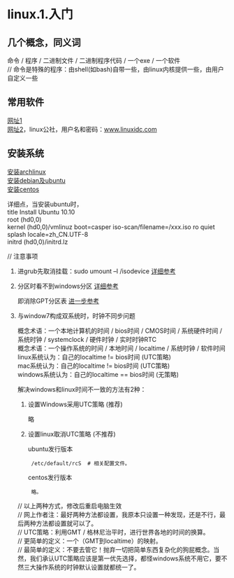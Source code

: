 # linux.1.入门
## 几个概念，同义词
命令 / 程序 / 二进制文件 / 二进制程序代码 / 一个exe / 一个软件    
// 命令是特殊的程序：由shell(如bash)自带一些，由linux内核提供一些，由用户自定义一些
## 常用软件
[网址1](http://www.jianshu.com/p/4adbfd83b29f)  
[网址2](http://linux.linuxidc.com/pub/)，linux公社，用户名和密码：www.linuxidc.com  
## 安装系统
[安装archlinux](https://wiki.archlinux.org/index.php/Beginners%27_guide "官方")  
[安装debian及ubuntu](http://blog.csdn.net/uther542/article/details/8806865)  
[安装centos](http://blog.sina.com.cn/s/blog_86e874d30101e3d8.html)  

详细点，当安装ubuntu时，  
title Install Ubuntu 10.10   
root (hd0,0)  
kernel (hd0,0)/vmlinuz boot=casper iso-scan/filename=/xxx.iso ro quiet splash locale=zh_CN.UTF-8  
initrd (hd0,0)/initrd.lz

// 注意事项

1. 进grub先取消挂载：sudo umount –l /isodevice [详细参考](http://www.360doc.com/content/11/0506/22/6110614_114908124.shtml)  
2. 分区时看不到windows分区 [详细参考](http://forum.ubuntu.org.cn/viewtopic.php?f=77&t=190435 "很精彩")  

    即消除GPT分区表 [进一步参考](http://forum.ubuntu.org.cn/viewtopic.php?t=442575)  

3. 与window7构成双系统时，时钟不同步问题

    概念术语：一个本地计算机的时间 / bios时间 / CMOS时间 / 系统硬件时间 / 系统时钟 / systemclock / 硬件时钟 / 实时时钟RTC  
    概念术语：一个操作系统的时间 / 本地时间 / localtime / 系统时钟 / 软件时间  
    linux系统认为：自己的localtime != bios时间 (UTC策略)  
    mac系统认为：自己的localtime != bios时间 (UTC策略)  
    windows系统认为：自己的localtime == bios时间 (无策略)
    
    解决windows和linux时间不一致的方法有2种：
    1. 设置Windows采用UTC策略 (推荐)
    
        略
    
    2. 设置linux取消UTC策略 (不推荐)
    
        ubuntu发行版本
        
            /etc/default/rcS  # 相关配置文件。
        
        centos发行版本
        
            略。
    
    // 以上两种方式，修改后重启电脑生效  
    // 网上作者注：最好两种方法都设置，我原本只设置一种发现，还是不行，最后两种方法都设置就可以了。  
    // UTC策略：利用GMT / 格林尼治平时，进行世界各地的时间的换算。  
    // 更简单的定义：一个（GMT到localtime）的映射。  
    // 最简单的定义：不要去管它！抛弃一切把简单东西复杂化的狗屁概念。当然，我们承认UTC策略应该是第一优先选择，都怪windows系统不用它，要不然三大操作系统的时钟默认设置就都统一了。  
